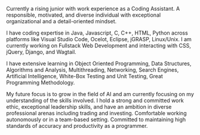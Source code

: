 Currently a rising junior with work experience as a Coding Assistant. A responsible, motivated, and diverse individual with exceptional organizational and a detail-oriented mindset.

I have coding expertise in Java, Javascript, C, C++, HTML, Python across platforms like Visual Studio Code, Ocelot, Eclipse, jGRASP, Linux/Unix. I am currently working on Fullstack Web Development and interacting with CSS, jQuery, Django, and Wagtail.

I have extensive learning in Object Oriented Programming, Data Structures, Algorithms and Analysis, Multithreading, Networking, Search Engines, Artificial Intelligence, White-Box Testing and Unit Testing, Great Programming Methodology.

My future focus is to grow in the field of AI and am currently focusing on my understanding of the skills involved. I hold a strong and committed work ethic, exceptional leadership skills, and have an ambition in diverse professional arenas including trading and investing. Comfortable working autonomously or in a team-based setting. Committed to maintaining high standards of accuracy and productivity as a programmer.
